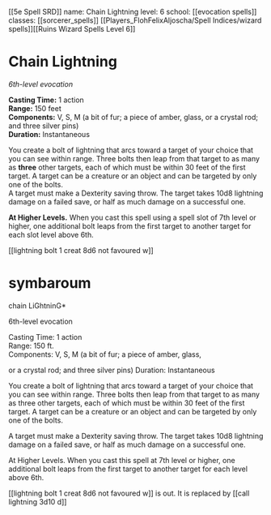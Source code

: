 [[5e Spell SRD]]
name: Chain Lightning
level: 6
school: [[evocation spells]]
classes: [[sorcerer_spells]]
         [[Players_FlohFelixAljoscha/Spell Indices/wizard spells]][[Ruins Wizard Spells Level 6]]

# Chain Lightning
_6th-level evocation_ 

**Casting Time:** 1 action    
**Range:** 150 feet    
**Components:** V, S, M (a bit of fur; a piece of amber, glass, or a crystal rod; and three silver pins)    
**Duration:** Instantaneous 

You create a bolt of lightning that arcs toward a target of your choice that you can see within range. Three bolts then leap from that target to as many as **three** other targets, each of which must be within 30 feet of the first target. A target can be a creature or an object and can be targeted by only one of the bolts.    
A target must make a Dexterity saving throw. The target takes 10d8 lightning damage on a failed save, or half as much damage on a successful one. 

**At Higher Levels.** When you cast this spell using a spell slot of 7th level or higher, one additional bolt leaps from the first target to another target for each slot level above 6th. 

[[lightning bolt 1 creat 8d6 not favoured w]]



# symbaroum

chain LiGhtninG*

6th-level evocation

Casting Time: 1 action  
Range: 150 ft.  
Components: V, S, M (a bit of fur; a piece of amber, glass,

or a crystal rod; and three silver pins) Duration: Instantaneous

You create a bolt of lightning that arcs toward a target of your choice that you can see within range. Three bolts then leap from that target to as many as three other targets, each of which must be within 30 feet of the first target. A target can be a creature or an object and can be targeted by only one of the bolts.

A target must make a Dexterity saving throw. The target takes 10d8 lightning damage on a failed save, or half as much damage on a successful one.

At Higher Levels. When you cast this spell at 7th level or higher, one additional bolt leaps from the first target to another target for each level above 6th.

[[lightning bolt 1 creat 8d6 not favoured w]] is out. It is replaced by [[call lightning 3d10 d]]